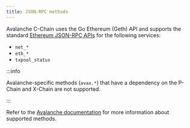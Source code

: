 ```yaml
---
title: JSON-RPC methods
---
```


Avalanche C-Chain uses the Go Ethereum (Geth) API and supports the standard [Ethereum JSON-RPC APIs](../../ethereum/json-rpc-methods/index.md) for the following services:

- `net_*`
- `eth_*`
- `txpool_status`

:::info

Avalanche-specific methods (`avax.*`) that have a dependency on the P-Chain and X-Chain are not supported.

:::

Refer to the [Avalanche documentation](https://docs.avax.network/api-reference/c-chain/api) for more
information about supported methods.

